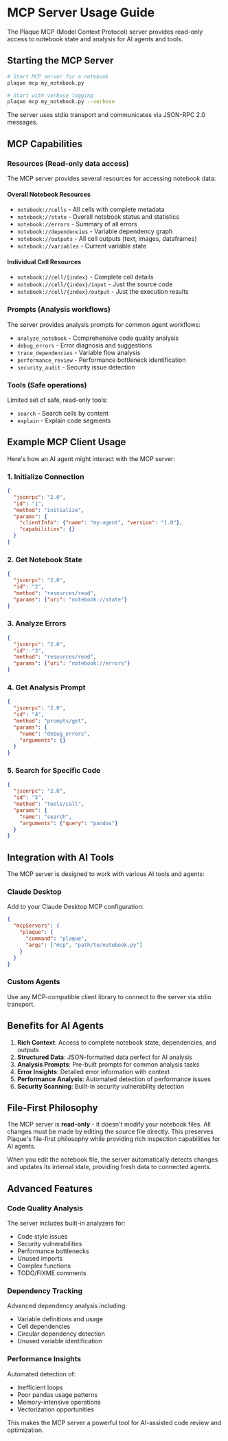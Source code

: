 # MCP Server Usage Guide

The Plaque MCP (Model Context Protocol) server provides read-only access to notebook state and analysis for AI agents and tools.

## Starting the MCP Server

```bash
# Start MCP server for a notebook
plaque mcp my_notebook.py

# Start with verbose logging
plaque mcp my_notebook.py --verbose
```

The server uses stdio transport and communicates via JSON-RPC 2.0 messages.

## MCP Capabilities

### Resources (Read-only data access)

The MCP server provides several resources for accessing notebook data:

#### Overall Notebook Resources
- `notebook://cells` - All cells with complete metadata
- `notebook://state` - Overall notebook status and statistics
- `notebook://errors` - Summary of all errors
- `notebook://dependencies` - Variable dependency graph
- `notebook://outputs` - All cell outputs (text, images, dataframes)
- `notebook://variables` - Current variable state

#### Individual Cell Resources
- `notebook://cell/{index}` - Complete cell details
- `notebook://cell/{index}/input` - Just the source code
- `notebook://cell/{index}/output` - Just the execution results

### Prompts (Analysis workflows)

The server provides analysis prompts for common agent workflows:

- `analyze_notebook` - Comprehensive code quality analysis
- `debug_errors` - Error diagnosis and suggestions
- `trace_dependencies` - Variable flow analysis
- `performance_review` - Performance bottleneck identification
- `security_audit` - Security issue detection

### Tools (Safe operations)

Limited set of safe, read-only tools:

- `search` - Search cells by content
- `explain` - Explain code segments

## Example MCP Client Usage

Here's how an AI agent might interact with the MCP server:

### 1. Initialize Connection

```json
{
  "jsonrpc": "2.0",
  "id": "1",
  "method": "initialize",
  "params": {
    "clientInfo": {"name": "my-agent", "version": "1.0"},
    "capabilities": {}
  }
}
```

### 2. Get Notebook State

```json
{
  "jsonrpc": "2.0",
  "id": "2",
  "method": "resources/read",
  "params": {"uri": "notebook://state"}
}
```

### 3. Analyze Errors

```json
{
  "jsonrpc": "2.0",
  "id": "3",
  "method": "resources/read",
  "params": {"uri": "notebook://errors"}
}
```

### 4. Get Analysis Prompt

```json
{
  "jsonrpc": "2.0",
  "id": "4",
  "method": "prompts/get",
  "params": {
    "name": "debug_errors",
    "arguments": {}
  }
}
```

### 5. Search for Specific Code

```json
{
  "jsonrpc": "2.0",
  "id": "5",
  "method": "tools/call",
  "params": {
    "name": "search",
    "arguments": {"query": "pandas"}
  }
}
```

## Integration with AI Tools

The MCP server is designed to work with various AI tools and agents:

### Claude Desktop
Add to your Claude Desktop MCP configuration:

```json
{
  "mcpServers": {
    "plaque": {
      "command": "plaque",
      "args": ["mcp", "path/to/notebook.py"]
    }
  }
}
```

### Custom Agents
Use any MCP-compatible client library to connect to the server via stdio transport.

## Benefits for AI Agents

1. **Rich Context**: Access to complete notebook state, dependencies, and outputs
2. **Structured Data**: JSON-formatted data perfect for AI analysis
3. **Analysis Prompts**: Pre-built prompts for common analysis tasks
4. **Error Insights**: Detailed error information with context
5. **Performance Analysis**: Automated detection of performance issues
6. **Security Scanning**: Built-in security vulnerability detection

## File-First Philosophy

The MCP server is **read-only** - it doesn't modify your notebook files. All changes must be made by editing the source file directly. This preserves Plaque's file-first philosophy while providing rich inspection capabilities for AI agents.

When you edit the notebook file, the server automatically detects changes and updates its internal state, providing fresh data to connected agents.

## Advanced Features

### Code Quality Analysis
The server includes built-in analyzers for:
- Code style issues
- Security vulnerabilities
- Performance bottlenecks
- Unused imports
- Complex functions
- TODO/FIXME comments

### Dependency Tracking
Advanced dependency analysis including:
- Variable definitions and usage
- Cell dependencies
- Circular dependency detection
- Unused variable identification

### Performance Insights
Automated detection of:
- Inefficient loops
- Poor pandas usage patterns
- Memory-intensive operations
- Vectorization opportunities

This makes the MCP server a powerful tool for AI-assisted code review and optimization.